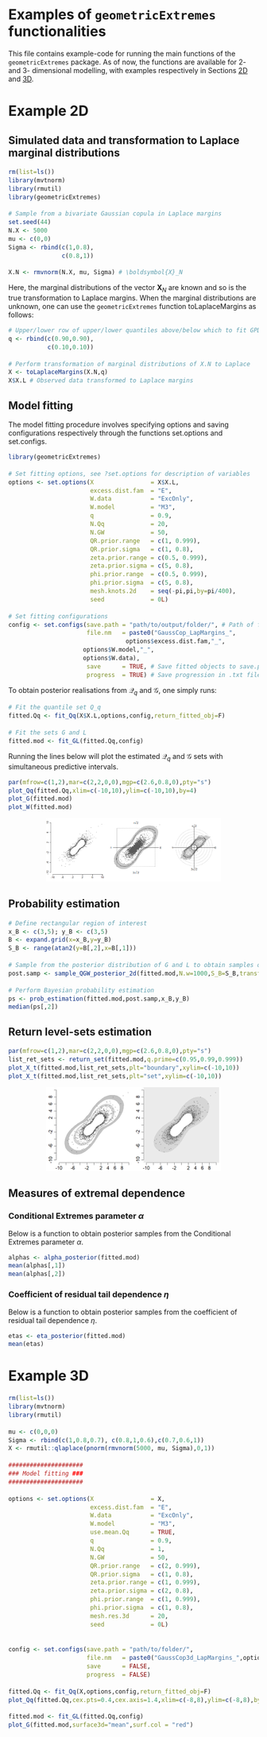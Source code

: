 # Examples of $`\texttt{geometricExtremes}`$ functionalities

This file contains example-code for running the main functions of the $`\texttt{geometricExtremes}`$ package. As of now, the functions are available for 2- and 3- dimensional modelling, with examples respectively in Sections [2D](#2d) and [3D](#3d).

<a id="2d"></a>
# Example 2D

## Simulated data and transformation to Laplace marginal distributions

``` r
rm(list=ls())
library(mvtnorm)
library(rmutil)
library(geometricExtremes)

# Sample from a bivariate Gaussian copula in Laplace margins
set.seed(44)
N.X <- 5000
mu <- c(0,0)
Sigma <- rbind(c(1,0.8),
               c(0.8,1))

X.N <- rmvnorm(N.X, mu, Sigma) # \boldsymbol{X}_N
``` 

Here, the marginal distributions of the vector $`\boldsymbol{X}_N`$ are known and so is the true transformation to Laplace margins. When the marginal distributions are unknown, one can use the $`\texttt{geometricExtremes}`$ function toLaplaceMargins as follows:

``` r
# Upper/lower row of upper/lower quantiles above/below which to fit GPD tails
q <- rbind(c(0.90,0.90),
           c(0.10,0.10))

# Perform transformation of marginal distributions of X.N to Laplace
X <- toLaplaceMargins(X.N,q)
X$X.L # Observed data transformed to Laplace margins
```

## Model fitting

The model fitting procedure involves specifying options and saving configurations respectively through the functions set.options and set.configs.

``` r 
library(geometricExtremes)

# Set fitting options, see ?set.options for description of variables
options <- set.options(X                = X$X.L,
                       excess.dist.fam  = "E",
                       W.data           = "ExcOnly",
                       W.model          = "M3",
                       q                = 0.9, 
                       N.Qq             = 20,
                       N.GW             = 50,
                       QR.prior.range   = c(1, 0.999),
                       QR.prior.sigma   = c(1, 0.8),
                       zeta.prior.range = c(0.5, 0.999),
                       zeta.prior.sigma = c(5, 0.8),
                       phi.prior.range  = c(0.5, 0.999),
                       phi.prior.sigma  = c(5, 0.8),
                       mesh.knots.2d    = seq(-pi,pi,by=pi/400),
                       seed             = 0L)

# Set fitting configurations
config <- set.configs(save.path = "path/to/output/folder/", # Path of folder to save fitted objects if save == T
                      file.nm   = paste0("GaussCop_LapMargins_",
		                         options$excess.dist.fam,"_",
					 options$W.model,"_",
					 options$W.data),
                      save      = TRUE, # Save fitted objects to save.path if save == T
                      progress  = TRUE) # Save progression in .txt file in save.path if progress == T
```

To obtain posterior realisations from $`\mathcal{Q}_q`$ and $`\mathcal{G}`$, one simply runs:

``` r
# Fit the quantile set Q_q
fitted.Qq <- fit_Qq(X$X.L,options,config,return_fitted_obj=F)

# Fit the sets G and L
fitted.mod <- fit_GL(fitted.Qq,config)
```
Running the lines below will plot the estimated $`\mathcal{Q}_q`$ and $`\mathcal{G}`$ sets with simultaneous predictive intervals.

``` r
par(mfrow=c(1,2),mar=c(2,2,0,0),mgp=c(2.6,0.8,0),pty="s")
plot_Qq(fitted.Qq,xlim=c(-10,10),ylim=c(-10,10),by=4)
plot_G(fitted.mod)
plot_W(fitted.mod)
```

<p align="center"><img src="/figures/Plot_Qq_G_W.png" width="70%" height="70%"/> </p>

## Probability estimation

``` r
# Define rectangular region of interest
x_B <- c(3,5); y_B <- c(3,5)
B <- expand.grid(x=x_B,y=y_B)
S_B <- range(atan2(y=B[,2],x=B[,1]))

# Sample from the posterior distribution of G and L to obtain samples on S_B
post.samp <- sample_QGW_posterior_2d(fitted.mod,N.w=1000,S_B=S_B,transf.G=F)

# Perform Bayesian probability estimation
ps <- prob_estimation(fitted.mod,post.samp,x_B,y_B)
median(ps[,2])
```

## Return level-sets estimation

``` r
par(mfrow=c(1,2),mar=c(2,2,0,0),mgp=c(2.6,0.8,0),pty="s")
list_ret_sets <- return_set(fitted.mod,q.prime=c(0.95,0.99,0.999))
plot_X_t(fitted.mod,list_ret_sets,plt="boundary",xylim=c(-10,10))
plot_X_t(fitted.mod,list_ret_sets,plt="set",xylim=c(-10,10))
```

<p align="center"><img src="/figures/Ret_sets.png" width="70%" height="70%"/> </p>


## Measures of extremal dependence

### Conditional Extremes parameter $`\alpha`$

Below is a function to obtain posterior samples from the Conditional Extremes parameter $`\alpha`$.

``` r
alphas <- alpha_posterior(fitted.mod)
mean(alphas[,1])
mean(alphas[,2])
```

### Coefficient of residual tail dependence $`\eta`$

Below is a function to obtain posterior samples from the coefficient of residual tail dependence $`\eta`$.

``` r
etas <- eta_posterior(fitted.mod)
mean(etas)
```

<a id="3d"></a>

# Example 3D
``` r
rm(list=ls())
library(mvtnorm)
library(rmutil)

mu <- c(0,0,0)
Sigma <- rbind(c(1,0.8,0.7), c(0.8,1,0.6),c(0.7,0.6,1))
X <- rmutil::qlaplace(pnorm(rmvnorm(5000, mu, Sigma),0,1))

#####################
### Model fitting ###
#####################

options <- set.options(X                = X,               
                       excess.dist.fam  = "E",       
                       W.data           = "ExcOnly",                
                       W.model          = "M3",    
                       use.mean.Qq      = TRUE,             
                       q                = 0.9,              
                       N.Qq             = 1,
                       N.GW             = 50,
                       QR.prior.range   = c(2, 0.999),
                       QR.prior.sigma   = c(1, 0.8),
                       zeta.prior.range = c(1, 0.999),
                       zeta.prior.sigma = c(2, 0.8),
                       phi.prior.range  = c(1, 0.999),
                       phi.prior.sigma  = c(1, 0.8),
                       mesh.res.3d      = 20,
                       seed             = 0L)


config <- set.configs(save.path = "path/to/folder/",
                      file.nm   = paste0("GaussCop3d_LapMargins_",options$excess.dist.fam,"_",options$W.model,"_",options$W.data),
                      save      = FALSE,
                      progress  = FALSE)

fitted.Qq <- fit_Qq(X,options,config,return_fitted_obj=F)
plot_Qq(fitted.Qq,cex.pts=0.4,cex.axis=1.4,xlim=c(-8,8),ylim=c(-8,8),by=4)

fitted.mod <- fit_GL(fitted.Qq,config)
plot_G(fitted.mod,surface3d="mean",surf.col = "red")
```

